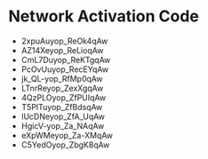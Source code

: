 # Network Activation Code
* 2xpuAuyop_ReOk4qAw
* AZ14Xeyop_ReLioqAw
* CmL7Duyop_ReKTgqAw
* PcOvUuyop_RecEYqAw
* jk_QL-yop_RfMp0qAw
* LTnrReyop_ZexXgqAw
* 4QzPLOyop_ZfPUIqAw
* T5PITuyop_ZfBdsqAw
* lUcDNeyop_ZfA_UqAw
* HgicV-yop_Za_NAqAw
* eXpWMeyop_Za-XMqAw
* C5YedOyop_ZbgK8qAw